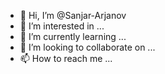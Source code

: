 - 👋 Hi, I’m @Sanjar-Arjanov
- 👀 I’m interested in ...
- 🌱 I’m currently learning ...
- 💞️ I’m looking to collaborate on ...
- 📫 How to reach me ...

<!---
Sanjar-Arjanov/Sanjar-Arjanov is a ✨ special ✨ repository because its `README.md` (this file) appears on your GitHub profile.
You can click the Preview link to take a look at your changes.
--->
